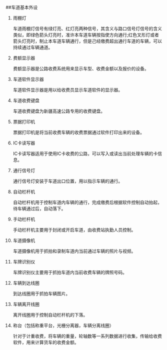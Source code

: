 
##车道基本外设
1. 雨棚灯

	车道雨棚灯信号有绿灯亮、红灯亮两种信号，其含义与路口信号灯信号的含义类似，即绿色箭头灯亮时，准许本车道车辆按指使方向通行;红色叉形灯或者箭头灯亮时，制止本车道车辆通行，但是己经缴费超出通行车道的车辆，可以持续通过车辆通道。
1. 费额显示器

	费额显示器是公路收费系统用来显示车型、收费金额以及报价的设备。
2. 车道软件显示器

	车道软件显示器是用以给收费员显示车道软件的显示器。
2. 车道收费键盘

	车道收费键盘为新疆高速公路专用的收费键盘。
3. 票据打印机

	票据打印机是将当前收费车辆的收费票据通过软件打印出来的设备。
4. IC卡读写器

	IC卡读写器适用于使用IC卡收费的公路，可以写入或读出当前处理车辆的卡信息。
5. 通行信号灯

	通行信号灯安装于车道出口位置，用以指示车辆的通行。
6. 自动栏杆机

	自动栏杆机用于控制车道内车辆的通行，完成缴费后根据软件控制自动抬起，待车辆通过后，自动落下。
7. 手动栏杆机

	手动栏杆机主要用于封闭或开启车道，由收费站执勤人员控制。
8. 车道摄像机

	车道摄像机用于抓拍和录制车道内当前通过车辆的照片与视频。
9. 车牌识别仪

	车牌识别仪主要用于抓拍车道内当前收费车辆的牌照号码。
11. 车辆到达线圈

	到达线圈用于抓拍车辆图片。
12. 车辆离开线圈

	离开线圈用于控制自动栏杆机的下落。
13. 称台（包括称重平台，光栅分离器，车辆分离线圈）

	针对于计重收费，将车辆的重量，轮轴数等一系列数据进行收集，传输给收费软件，用来计算货车的收费金额。


